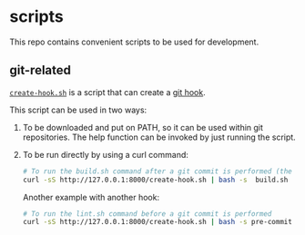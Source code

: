 # scripts

This repo contains convenient scripts to be used for development. 

## git-related

[`create-hook.sh`](./create-hook.sh) is a script that can create a [git hook](https://git-scm.com/docs/githooks). 

This script can be used in two ways:
1. To be downloaded and put on PATH, so it can be used within git repositories. The help function can be invoked by just running the script. 
2. To be run directly by using a curl command:
   ```bash
   # To run the build.sh command after a git commit is performed (the script tests whether the command exists).
   curl -sS http://127.0.0.1:8000/create-hook.sh | bash -s  build.sh
   ```

   Another example with another hook:
   ```bash
   # To run the lint.sh command before a git commit is performed
   curl -sS http://127.0.0.1:8000/create-hook.sh | bash -s pre-commit lint.sh
   ```
